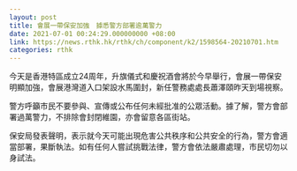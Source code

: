 ```yaml
---
layout: post
title: 會展一帶保安加強　據悉警方部署逾萬警力
date: 2021-07-01 00:24:29.000000000 +08:00
link: https://news.rthk.hk/rthk/ch/component/k2/1598564-20210701.htm
categories: rthk
---
```


今天是香港特區成立24周年，升旗儀式和慶祝酒會將於今早舉行，會展一帶保安明顯加強，會展港灣道入口架設水馬圍封，新任警務處處長蕭澤頤昨天到場視察。

警方呼籲市民不要參與、宣傳或公布任何未經批准的公眾活動。據了解，警方會部署過萬警力，不排除會封閉維園，亦會留意各區街站。

保安局發表聲明，表示就今天可能出現危害公共秩序和公共安全的行為，警方會適當部署，果斷執法。如有任何人嘗試挑戰法律，警方會依法嚴肅處理，市民切勿以身試法。
